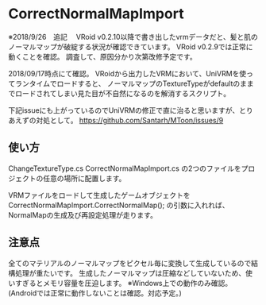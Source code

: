# CorrectNormalMapImport
※2018/9/26　追記
　VRoid v0.2.10以降で書き出したvrmデータだと、髪と肌のノーマルマップが破綻する状況が確認できています。
  VRoid v0.2.9では正常に動くことを確認。
調査して、原因分かり次第改修予定です。


2018/09/17時点にて確認。
VRoidから出力したVRMにおいて、UniVRMを使ってランタイムでロードすると、
ノーマルマップのTextureTypeがdefaultのままでロードされてしまい見た目が不自然になるのを解消するスクリプト。

下記issueにも上がっているのでUniVRMの修正で直に治ると思いますが、とりあえずの対処として。
https://github.com/Santarh/MToon/issues/9


## 使い方
ChangeTextureType.cs
CorrectNormalMapImport.cs
の2つのファイルをプロジェクトの任意の場所に配置します。

VRMファイルをロードして生成したゲームオブジェクトを
CorrectNormalMapImport.CorrectNormalMap();
の引数に入れれば、NormalMapの生成及び再設定処理が走ります。

## 注意点
全てのマテリアルのノーマルマップをピクセル毎に変換して生成しているので結構処理が重たいです。
生成したノーマルマップは圧縮などしていないため、使いすぎるとメモリ容量を圧迫します。
※Windows上での動作のみ確認。(Androidでは正常に動作しないことは確認。対応予定。)
